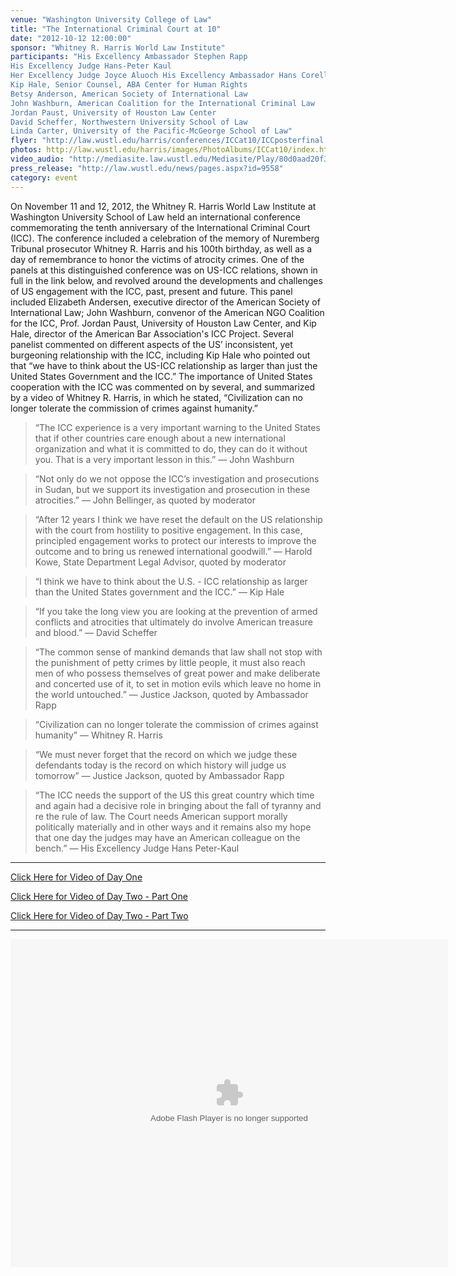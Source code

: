```yaml
---
venue: "Washington University College of Law"
title: "The International Criminal Court at 10"
date: "2012-10-12 12:00:00"
sponsor: "Whitney R. Harris World Law Institute"
participants: "His Excellency Ambassador Stephen Rapp
His Excellency Judge Hans-Peter Kaul
Her Excellency Judge Joyce Aluoch His Excellency Ambassador Hans Corell
Kip Hale, Senior Counsel, ABA Center for Human Rights
Betsy Anderson, American Society of International Law
John Washburn, American Coalition for the International Criminal Law
Jordan Paust, University of Houston Law Center
David Scheffer, Northwestern University School of Law
Linda Carter, University of the Pacific-McGeorge School of Law"
flyer: "http://law.wustl.edu/harris/conferences/ICCat10/ICCposterfinal.pdf"
photos: http://law.wustl.edu/harris/images/PhotoAlbums/ICCat10/index.html"
video_audio: "http://mediasite.law.wustl.edu/Mediasite/Play/80d0aad20f31446993a920920834719e1d"
press_release: "http://law.wustl.edu/news/pages.aspx?id=9558"
category: event
---
```

On November 11 and 12, 2012, the Whitney R. Harris World Law Institute at Washington University School of Law held an international conference commemorating the tenth anniversary of the International Criminal Court (ICC). The conference included a celebration of the memory of Nuremberg Tribunal prosecutor Whitney R. Harris and his 100th birthday, as well as a day of remembrance to honor the victims of atrocity crimes. One of the panels at this distinguished conference was on US-ICC relations, shown in full in the link below, and revolved around the developments and challenges of US engagement with the ICC, past, present and future. This panel included Elizabeth Andersen, executive director of the American Society of International Law; John Washburn, convenor of the American NGO Coalition for the ICC, Prof. Jordan Paust, University of Houston Law Center, and Kip Hale, director of the American Bar Association's ICC Project. Several panelist commented on different aspects of the US’ inconsistent, yet burgeoning relationship with the ICC, including Kip Hale who pointed out that “we have to think about the US-ICC relationship as larger than just the United States Government and the ICC.” The importance of United States cooperation with the ICC was commented on by several, and summarized by a video of Whitney R. Harris, in which he stated, “Civilization can no longer tolerate the commission of crimes against humanity.”


> “The ICC experience is a very important warning to the United States that if other countries care enough about a new international organization and what it is committed to do, they can do it without you. That is a very important lesson in this.”
— John Washburn

> “Not only do we not oppose the ICC’s investigation and prosecutions in Sudan, but we support its investigation and prosecution in these atrocities.”
— John Bellinger, as quoted by moderator

> “After 12 years I think we have reset the default on the US relationship with the court from hostility to positive engagement. In this case, principled engagement works to protect our interests to improve the outcome and to bring us renewed international goodwill.”
— Harold Kowe, State Department Legal Advisor, quoted by moderator

> “I think we have to think about the U.S. - ICC relationship as larger than the United States government and the ICC.”
— Kip Hale

> “If you take the long view you are looking at the prevention of armed conflicts and atrocities that ultimately do involve American treasure and blood.”
— David Scheffer

> “The common sense of mankind demands that law shall not stop with the punishment of petty crimes by little people, it must also reach men of who possess themselves of great power and make deliberate and concerted use of it, to set in motion evils which leave no home in the world untouched.”
— Justice Jackson, quoted by Ambassador Rapp

> “Civilization can no longer tolerate the commission of crimes against humanity”
— Whitney R. Harris

> “We must never forget that the record on which we judge these defendants today is the record on which history will judge us tomorrow”
— Justice Jackson, quoted by Ambassador Rapp

>“The ICC needs the support of the US this great country which time and again had a decisive role in bringing about the fall of tyranny and re the rule of law. The Court needs American support morally politically materially and in other ways and it remains also my hope that one day the judges may have an American colleague on the bench.”
— His Excellency Judge Hans Peter-Kaul

---

[Click Here for Video of Day One](http://mediasite.law.wustl.edu/Mediasite/Play/ed4f9d8543ba408fb47c5ed354fd06dc1d)

[Click Here for Video of Day Two - Part One](http://mediasite.law.wustl.edu/Mediasite/Play/e9ab31d5c6e9475f9e149c399188f6f11d)

[Click Here for Video of Day Two - Part Two](http://mediasite.law.wustl.edu/Mediasite/Play/80d0aad20f31446993a920920834719e1d)

---

<object width="700" height="525"> <param name="flashvars" value="offsite=true&lang=en-us&page_show_url=%2Fphotos%2F126209453%40N05%2Fsets%2F72157645686907755%2Fshow%2F&page_show_back_url=%2Fphotos%2F126209453%40N05%2Fsets%2F72157645686907755%2F&set_id=72157645686907755&jump_to="></param> <param name="movie" value="https://www.flickr.com/apps/slideshow/show.swf?v=1611612882"></param> <param name="allowFullScreen" value="true"></param><embed type="application/x-shockwave-flash" src="https://www.flickr.com/apps/slideshow/show.swf?v=1611612882" allowFullScreen="true" flashvars="offsite=true&lang=en-us&page_show_url=%2Fphotos%2F126209453%40N05%2Fsets%2F72157645686907755%2Fshow%2F&page_show_back_url=%2Fphotos%2F126209453%40N05%2Fsets%2F72157645686907755%2F&set_id=72157645686907755&jump_to=" width="700" height="525"></embed></object>


<!--
countries care enough about a new international organization and what it is
committed to do, they can do it without you. That is a very important lesson in this.”
 -->
